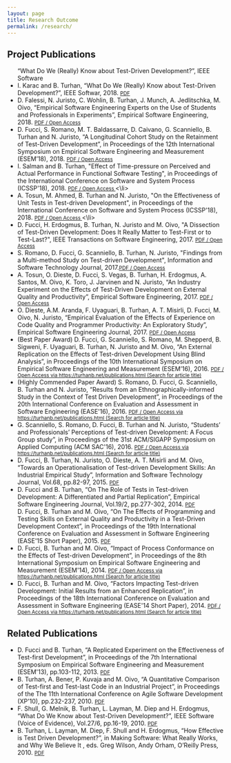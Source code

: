 ```yaml
---
layout: page
title: Research Outcome
permalink: /research/
---
```

<div class="publications">
  <h2 class="page-header">Project Publications</h2>
  <ul>  “What Do We (Really) Know about Test-Driven Development?”, IEEE Software
    <li>
    I. Karac and B. Turhan, <span class="title">“What Do We (Really) Know about Test-Driven Development?”</span>, IEEE Softwar, 2018. <small><a href="http://doi.ieeecomputersociety.org/10.1109/MS.2018.2801554">PDF <span class="fa fa-external-link"></span></a></small>  
    </li>

<li>D. Falessi, N. Juristo, C. Wohlin, B. Turhan, J. Munch, A. Jedlitschka, M. Oivo, <span class="title">“Empirical Software Engineering Experts on the Use of Students and Professionals in Experiments”</span>, Empirical Software Engineering, 2018. <small><a href="https://doi.org/10.1007/s10664-017-9523-3">PDF <span class="fa fa-external-link"></span></a></small> <small><a href="http://rdcu.be/tpxB"> / Open Access <span class="fa fa-external-link"></span></a></small> 
    </li>
    <li> D. Fucci, S. Romano, M. T. Baldassarre, D. Caivano, G. Scanniello, B. Turhan and N. Juristo, <span class="title">“A Longitudinal Cohort Study on the Retainment of Test-Driven Development”</span>, in Proceedings of the 12th International Symposium on Empirical Software Engineering and Measurement (ESEM’18), 2018. <small><a href="">PDF <span class="fa fa-external-link"></span></a></small> <small><a href="https://arxiv.org/abs/1807.02971"> / Open Access <span class="fa fa-external-link"></span></a></small>
    </li>
        <li> I. Salman and B. Turhan, <span class="title">"Effect of Time-pressure on Perceived and Actual Performance in Functional Software Testing"</span>, in Proceedings of the International Conference on Software and System Process (ICSSP'18), 2018. <small><a href="https://doi.org/10.1145/3202710.3203148">PDF <span class="fa fa-external-link"></span></a></small> <small><a href="http://bura.brunel.ac.uk/handle/2438/16098"> / Open Access <span class="fa fa-external-link"></span></a></small> 
    <\li>  
    <li> A. Tosun, M. Ahmed, B. Turhan and N. Juristo, <span class="title">"On the Effectiveness of Unit Tests in Test-driven Development"</span>, in Proceedings of the International Conference on Software and System Process (ICSSP'18), 2018. <small><a href="https://doi.org/10.1145/3202710.3203153">PDF <span class="fa fa-external-link"></span></a></small> <small><a href="http://bura.brunel.ac.uk/handle/2438/16116"> / Open Access <span class="fa fa-external-link"></span></a></small> 
    <\li>  
    <li>  D. Fucci, H. Erdogmus, B. Turhan, N. Juristo and M. Oivo, <span class="title">"A Dissection of Test-Driven Development: Does It Really Matter to Test-First or to Test-Last?"</span>, IEEE Transactions on Software Engineering, 2017. <small><a href="http://dx.doi.org/10.1109/TSE.2016.2616877">PDF <span class="fa fa-external-link"></span></a></small> <small><a href="http://bura.brunel.ac.uk/handle/2438/14550"> / Open Access <span class="fa fa-external-link"></span></a></small> 
    </li>    
    <li>S. Romano, D. Fucci, G. Scanniello, B. Turhan, N. Juristo, <span class="title"> "Findings from a Multi-method Study on Test-driven Development"</span>, Information and Software Technology Journal, 2017.<small><a href="https://dx.doi.org/10.1016/j.infsof.2017.03.010">PDF <span class="fa fa-external-link"></span></a></small> <small><a href="http://bura.brunel.ac.uk/handle/2438/14579"> / Open Access <span class="fa fa-external-link"></span></a></small>
    </li>
    <li>
    A. Tosun, O. Dieste, D. Fucci, S. Vegas, B. Turhan, H. Erdogmus, A. Santos, M. Oivo, K. Toro, J. Jarvinen and N. Juristo, <span class="title">“An Industry Experiment on the Effects of Test-Driven Development on External Quality and Productivity”</span>, Empirical Software Engineering, 2017. <small><a href="http://dx.doi.org/10.1007/s10664-016-9490-0">PDF <span class="fa fa-external-link"></span></a></small> <small><a href="http://rdcu.be/oco8"> / Open Access <span class="fa fa-external-link"></span></a></small> 
    </li>
    <li>
    O. Dieste, A.M. Aranda, F. Uyaguari, B. Turhan, A. T. Misirli, D. Fucci, M. Oivo, N. Juristo, <span class="title">“Empirical Evaluation of the Effects of Experience on Code Quality and Programmer Productivity: An Exploratory Study”,</span> Empirical Software Engineering Journal, 2017. <small><a href="https://doi.org/10.1007/s10664-016-9471-3">PDF <span class="fa fa-external-link"></span></a></small> <small><a href="http://rdcu.be/u7BS"> / Open Access <span class="fa fa-external-link"></span></a></small>
    </li>
    <li>
      (Best Paper Award) D. Fucci, G. Scanniello, S. Romano, M. Shepperd, B. Sigweni, F. Uyaguari, B. Turhan, N. Juristo and M. Oivo, <span class="title">“An External Replication on the Effects of Test-driven Development Using Blind Analysis”</span>, in Proceedings of the 10th International Symposium on Empirical Software Engineering and Measurement (ESEM’16), 2016. <small><a href="http://dl.acm.org/authorize?N13684">PDF <span class="fa fa-external-link"></span></a></small> <small><a href="https://turhanb.net/publications.html"> / Open Access via https://turhanb.net/publications.html (Search for article title)<span class="fa fa-external-link"></span></a></small>
    </li>
    <li>
      (Highly Commended Paper Award) S. Romano, D. Fucci, G. Scanniello, B. Turhan and N. Juristo, <span class="title">“Results from an Ethnographically-informed Study in the Context of Test Driven Development”</span>, in Proceedings of the 20th International Conference on Evaluation and Assessment in Software Engineering (EASE'16), 2016. <small><a href="http://dl.acm.org/authorize?N13696">PDF <span class="fa fa-external-link"></span></a></small><small><a href="https://turhanb.net/publications.html"> / Open Access via https://turhanb.net/publications.html (Search for article title)<span class="fa fa-external-link"></span></a></small>
    </li>
    <li>
      G. Scanniello, S. Romano, D. Fucci, B. Turhan and N. Juristo,<span class="title"> “Students’ and Professionals’ Perceptions of Test-driven Development: A Focus Group study”</span>, in Proceedings of the 31st ACM/SIGAPP Symposium on Applied Computing (ACM SAC'16), 2016. <small><a href="http://dl.acm.org/authorize?N13697">PDF <span class="fa fa-external-link"></span></a></small><small><a href="https://turhanb.net/publications.html"> / Open Access via https://turhanb.net/publications.html (Search for article title)<span class="fa fa-external-link"></span></a></small>
    </li>
    <li>
      D. Fucci, B. Turhan, N. Juristo, O. Dieste, A. T. Misirli and M. Oivo, <span class="title">“Towards an Operationalisation of Test-driven Development Skills: An Industrial Empirical Study”</span>, Information and Software Technology Journal, Vol.68, pp.82-97, 2015. <small><a href="http://dx.doi.org/10.1016/j.infsof.2015.08.004">PDF <span class="fa fa-external-link"></span></a></small>
    </li>
    <li>
      D. Fucci and B. Turhan, <span class="title">“On The Role of Tests in Test-driven Development: A Differentiated and Partial Replication”</span>, Empirical Software Engineering Journal, Vol.19/2, pp.277-302, 2014. <small><a href="http://dx.doi.org/10.1007/s10664-013-9259-7">PDF <span class="fa fa-external-link"></span></a></small>
    </li>
      D. Fucci, B. Turhan and M. Oivo, <span class="title">“On The Effects of Programming and Testing Skills on External Quality and Productivity in a Test-Driven Development Context”</span>, in Proceedings of the 19th International Conference on Evaluation and Assessment in Software Engineering (EASE'15 Short Paper), 2015. <small><a href="http://dx.doi.org/10.1145/2745802.2745826">PDF <span class="fa fa-external-link"></span></a></small>
    <li>
      D. Fucci, B. Turhan and M. Oivo, <span class="title">“Impact of Process Conformance on the Effects of Test-driven Development”</span>, in Proceedings of the 8th International Symposium on Empirical Software Engineering and Measurement (ESEM'14), 2014. <small><a href="http://dx.doi.org/10.1145/2652524.2652526">PDF <span class="fa fa-external-link"></span></a></small><small><a href="https://turhanb.net/publications.html"> / Open Access via https://turhanb.net/publications.html (Search for article title)<span class="fa fa-external-link"></span></a></small>
    </li>
    <li>
      D. Fucci, B. Turhan and M. Oivo, <span class="title">“Factors Impacting Test-driven Development: Initial Results from an Enhanced Replication”</span>, in Proceedings of the 18th International Conference on Evaluation and Assessment in Software Engineering (EASE'14 Short Paper), 2014. <small><a href="http://dx.doi.org/10.1145/2601248.2601272">PDF <span class="fa fa-external-link"></span></a></small><small><a href="https://turhanb.net/publications.html"> / Open Access via https://turhanb.net/publications.html (Search for article title)<span class="fa fa-external-link"></span></a></small>
    </li>
  </ul>
</div>

<div class="publications">
  <h2 class="page-header">Related Publications</h2>
  <ul>
    <li>
      D. Fucci and B. Turhan, <span class="title">“A Replicated Experiment on the Effectiveness of Test-first Development”</span>, in Proceedings of the 7th International Symposium on Empirical Software Engineering and Measurement (ESEM'13), pp.103-112, 2013. <small><a href="http://dx.doi.org/10.1109/ESEM.2013.15">PDF <span class="fa fa-external-link"></span></a></small>
    </li>
    <li>
      B. Turhan, A. Bener, P. Kuvaja and M. Oivo, <span class="title">“A Quantitative Comparison of Test-first and Test-last Code in an Industrial Project”</span>, in Proceedings of the The 11th International Conference on Agile Software Development (XP'10), pp.232-237, 2010. <small><a href="http://dx.doi.org/10.1007/978-3-642-13054-0_24">PDF <span class="fa fa-external-link"></span></a></small>
    </li>
    <li>
      F. Shull, G. Melnik, B. Turhan, L. Layman, M. Diep and H. Erdogmus, <span class="title">“What Do We Know about Test-Driven Development?”</span>, IEEE Software (Voice of Evidence), Vol.27/6, pp.16-19, 2010. <small><a href="http://dx.doi.org/10.1109/MS.2010.152">PDF <span class="fa fa-external-link"></span></a></small>
    </li>
    <li>
      B. Turhan, L. Layman, M. Diep, F. Shull and H. Erdogmus, <span class="title">“How Effective is Test Driven Development?”</span>, in Making Software: What Really Works, and Why We Believe It , eds. Greg Wilson, Andy Orham, O’Reilly Press, 2010. <small><a href="http://oreilly.com/catalog/9781449394028/">PDF <span class="fa fa-external-link"></span></a></small>
    </li>
  </ul>
</div>
